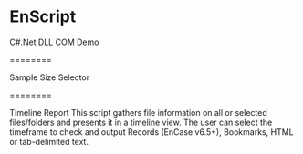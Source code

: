 EnScript
========

C#.Net DLL COM Demo


========


Sample Size Selector


========


Timeline Report
This script gathers file information on all or selected files/folders and presents it in a timeline view.
The user can select the timeframe to check and output Records (EnCase v6.5+), Bookmarks, HTML or tab-delimited text.
